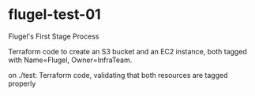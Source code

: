 # flugel-test-01
Flugel's First Stage Process

Terraform code to create an S3 bucket and an EC2 instance, both tagged with Name=Flugel, Owner=InfraTeam.

on ./test: Terraform code, validating that both resources are tagged properly
